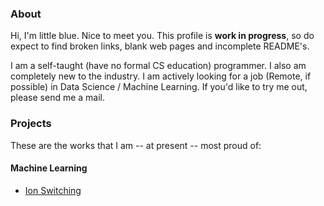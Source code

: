 ### About

Hi, I'm little blue. Nice to meet you. This profile is **work in progress**, so do expect to find broken links, blank web pages and incomplete README's.

I am a self-taught (have no formal CS education) programmer. I also am completely new to the industry. I am actively looking for a job (Remote, if possible) in Data Science / Machine Learning. If you'd like to try me out, please send me a mail.

### Projects
These are the works that I am -- at present -- most proud of:
#### Machine Learning
* [Ion Switching](https://github.com/littlebluepenguin/Ion-Switching)
